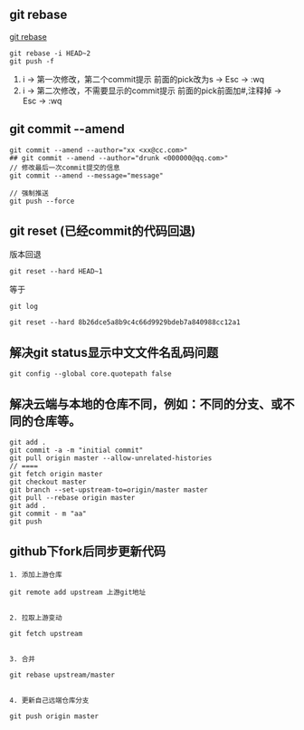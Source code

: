 ## git rebase 

[git rebase](https://www.cnblogs.com/yxhblogs/p/10527271.html)

```
git rebase -i HEAD~2
git push -f
```

1. i -> 第一次修改，第二个commit提示 前面的pick改为s ->  Esc ->  :wq
2. i -> 第二次修改，不需要显示的commit提示 前面的pick前面加#,注释掉 ->  Esc ->  :wq

## git commit --amend

```
git commit --amend --author="xx <xx@cc.com>"
## git commit --amend --author="drunk <000000@qq.com>"
// 修改最后一次commit提交的信息
git commit --amend --message="message"

// 强制推送
git push --force
```

## git reset (已经commit的代码回退)

版本回退

```
git reset --hard HEAD~1
```

等于

```
git log

git reset --hard 8b26dce5a8b9c4c66d9929bdeb7a840988cc12a1
```

## 解决git status显示中文文件名乱码问题

```
git config --global core.quotepath false
```

## 解决云端与本地的仓库不同，例如：不同的分支、或不同的仓库等。
```
git add .
git commit -a -m "initial commit"
git pull origin master --allow-unrelated-histories
// ====
git fetch origin master
git checkout master
git branch --set-upstream-to=origin/master master
git pull --rebase origin master
git add .
git commit - m "aa"
git push
```

## github下fork后同步更新代码

```
1. 添加上游仓库

git remote add upstream 上游git地址


2. 拉取上游变动

git fetch upstream


3. 合并

git rebase upstream/master


4. 更新自己远端仓库分支

git push origin master


```
